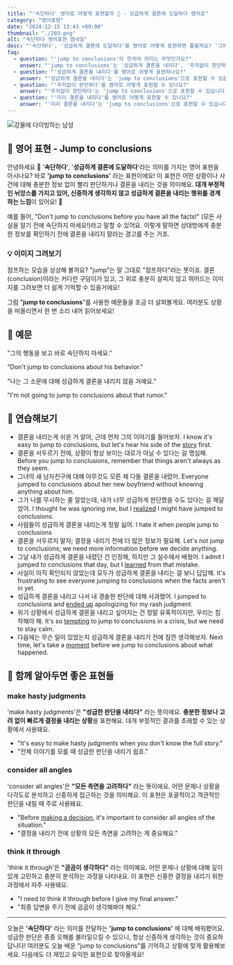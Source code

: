 ```yaml
---
title: "'속단하다' 영어로 어떻게 표현할까 🦘 - 성급하게 결론에 도달하다 영어로"
category: "영어표현"
date: "2024-12-15 13:43 +09:00"
thumbnail: "./203.png"
alt: "속단하다 영어표현 썸네일"
desc: "'속단하다', '성급하게 결론에 도달하다'를 영어로 어떻게 표현하면 좋을까요? '그의 행동을 보고 바로 속단하지 마세요.', '나는 그 소문에 대해 성급하게 결론을 내리지 않을 거예요.' 등을 영어로 표현하는 법을 배워봅시다. 다양한 예문을 통해서 연습하고 본인의 표현으로 만들어 보세요."
faq:
  - question: "'jump to conclusions'의 한국어 의미는 무엇인가요?"
    answer: "'jump to conclusions'는 '성급하게 결론을 내리다', '주저없이 판단하다', '미리 결론을 내리다' 등의 의미로 해석될 수 있습니다. 주어진 정보나 상황에 대해 충분히 고려하지 않고 빨리 결론을 내리는 것을 의미합니다."
  - question: "'성급하게 결론을 내리다'를 영어로 어떻게 표현하나요?"
    answer: "'성급하게 결론을 내리다'는 'jump to conclusions'으로 표현할 수 있습니다. 예를 들어, '그의 말을 듣고 성급하게 결론을 내리지 마'는 'Don't jump to conclusions based on what he said'로 말할 수 있습니다."
  - question: "'주저없이 판단하다'를 영어로 어떻게 표현할 수 있나요?"
    answer: "'주저없이 판단하다'는 'jump to conclusions'으로 표현할 수 있습니다. 예를 들어, '상황을 제대로 이해하기 전에 주저없이 판단하지 마'는 'Don't jump to conclusions without understanding the situation'으로 말할 수 있습니다."
  - question: "'미리 결론을 내리다'를 영어로 어떻게 표현할 수 있나요?"
    answer: "'미리 결론을 내리다'는 'jump to conclusions'으로 표현할 수 있습니다. 예를 들어, '그의 행동을 보고 미리 결론을 내리지 마'는 'Don't jump to conclusions based on his actions'로 표현할 수 있습니다."
---
```


![강물에 다이빙하는 남성](./203-1.jpg)

## 🌟 영어 표현 - Jump to conclusions

안녕하세요 👋 '**속단하다**', '**성급하게 결론에 도달하다**'라는 의미를 가지는 영어 표현을 아시나요? 바로 **'jump to conclusions'** 라는 표현이에요! 이 표현은 어떤 상황이나 사건에 대해 충분한 정보 없이 빨리 판단하거나 결론을 내리는 것을 의미해요. **대개 부정적인 뉘앙스를 가지고 있어, 신중하게 생각하지 않고 성급하게 결론을 내리는 행위를 경계하는 느낌**이 있어요! 🚦

예를 들어, "Don't jump to conclusions before you have all the facts!" (모든 사실을 알기 전에 속단하지 마세요!)라고 말할 수 있어요. 이렇게 말하면 상대방에게 충분한 정보를 확인하기 전에 결론을 내리지 말라는 경고를 주는 거죠.

### 💡 이미지 그려보기

점프하는 모습을 상상해 볼까요? "jump"는 말 그대로 "점프하다"라는 뜻이죠. 결론(conclusion)이라는 커다란 구덩이가 있고, 그 위로 충분히 살피지 않고 뛰어드는 이미지를 그려보면 더 쉽게 기억할 수 있을거에요!

그럼 "**jump to conclusions**"를 사용한 예문들을 조금 더 살펴볼게요. 여러분도 상황을 떠올리면서 한 번 소리 내어 읽어보세요!

## 📖 예문

"그의 행동을 보고 바로 속단하지 마세요."

"Don't jump to conclusions about his behavior."

"나는 그 소문에 대해 성급하게 결론을 내리지 않을 거예요."

"I'm not going to jump to conclusions about that rumor."

## 💬 연습해보기

<ul data-interactive-list>
  <li data-interactive-item>
    <span data-toggler>결론을 내리는게 쉬운 거 알아, 근데 먼저 그의 이야기를 들어보자.</span>
    <span data-answer>I know it's easy to jump to conclusions, but let's hear his side of the <a href="/blog/in-english/537.story/">story</a> first.</span>
  </li>
  <li data-interactive-item>
    <span data-toggler>결론을 서두르기 전에, 상황이 항상 보이는 대로가 아닐 수 있다는 걸 명심해.</span>
    <span data-answer>Before you jump to conclusions, remember that things aren't always as they seem.</span>
  </li>
  <li data-interactive-item>
    <span data-toggler>그녀의 새 남자친구에 대해 아무것도 모른 채 다들 결론을 내렸어.</span>
    <span data-answer>Everyone jumped to conclusions about her new boyfriend without knowing anything about him.</span>
  </li>
  <li data-interactive-item>
    <span data-toggler>그가 나를 무시하는 줄 알았는데, 내가 너무 성급하게 판단했을 수도 있다는 걸 깨달았어.</span>
    <span data-answer>I thought he was ignoring me, but I <a href="/blog/in-english/166.realize/">realized</a> I might have jumped to conclusions.</span>
  </li>
  <li data-interactive-item>
    <span data-toggler>사람들이 성급하게 결론을 내리는게 정말 싫어.</span>
    <span data-answer>I hate it when people jump to conclusions</span>
  </li>
  <li data-interactive-item>
    <span data-toggler>결론을 서두르지 말자; 결정을 내리기 전에 더 많은 정보가 필요해.</span>
    <span data-answer>Let's not jump to conclusions; we need more information before we decide anything.</span>
  </li>
  <li data-interactive-item>
    <span data-toggler>그날 내가 성급하게 결론을 내렸던 건 인정해, 하지만 그 실수에서 배웠어.</span>
    <span data-answer>I admit I jumped to conclusions that day, but I <a href="/blog/in-english/245.learn/">learned</a> from that mistake.</span>
  </li>
  <li data-interactive-item>
    <span data-toggler>사실이 아직 확인되지 않았는데 모두가 성급하게 결론을 내리는 걸 보니 답답해.</span>
    <span data-answer>It's frustrating to see everyone jumping to conclusions when the facts aren't in yet.</span>
  </li>
  <li data-interactive-item>
    <span data-toggler>성급하게 결론을 내리고 나서 내 경솔한 판단에 대해 사과했어.</span>
    <span data-answer>I jumped to conclusions and <a href="/blog/vocab-1/039.end-up/">ended up</a> apologizing for my rash judgment.</span>
  </li>
  <li data-interactive-item>
    <span data-toggler>위기 상황에서 성급하게 결론을 내리고 싶어지는 건 정말 유혹적이지만, 우리는 침착해야 해.</span>
    <span data-answer>It's so <a href="/blog/vocab-1/019.tempting/">tempting</a> to jump to conclusions in a crisis, but we need to stay calm.</span>
  </li>
  <li data-interactive-item>
    <span data-toggler>다음에는 무슨 일이 있었는지 성급하게 결론을 내리기 전에 잠깐 생각해보자.</span>
    <span data-answer>Next time, let's take a <a href="/blog/in-english/490.moment/">moment</a> before we jump to conclusions about what happened.</span>
  </li>
</ul>

## 🤝 함께 알아두면 좋은 표현들

### make hasty judgments

'make hasty judgments'은 **"성급한 판단을 내리다"** 라는 뜻이에요. **충분한 정보나 고려 없이 빠르게 결정을 내리는 상황**을 표현해요. 대개 부정적인 결과를 초래할 수 있는 상황에서 사용돼요.

- "It's easy to make hasty judgments when you don't know the full story."
- "전체 이야기를 모를 때 성급한 판단을 내리기 쉽죠."

### consider all angles

'consider all angles'은 **"모든 측면을 고려하다"** 라는 뜻이에요. 어떤 문제나 상황을 다각도로 분석하고 신중하게 접근하는 것을 의미해요. 이 표현은 포괄적이고 객관적인 판단을 내릴 때 주로 사용돼요.

- "Before [making a decision](/blog/vocab-1/010.make-a-decision/), it's important to consider all angles of the situation."
- "결정을 내리기 전에 상황의 모든 측면을 고려하는 게 중요해요."

### think it through

'think it through'은 **"곰곰이 생각하다"** 라는 의미예요. 어떤 문제나 상황에 대해 깊이 있게 고민하고 충분히 분석하는 과정을 나타내요. 이 표현은 신중한 결정을 내리기 위한 과정에서 자주 사용돼요.

- "I need to think it through before I give my final answer."
- "최종 답변을 주기 전에 곰곰이 생각해봐야 해요."

---

오늘은 **'속단하다'** 라는 의미를 전달하는 **'jump to conclusions'** 에 대해 배워봤어요. 성급한 판단은 종종 오해를 불러일으킬 수 있으니, 항상 신중하게 생각하는 것이 중요하답니다! 여러분도 오늘 배운 "jump to conclusions"를 기억하고 상황에 맞게 활용해보세요. 다음에도 더 재밌고 유익한 표현으로 찾아올게요!
